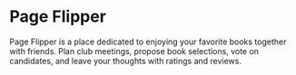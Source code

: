 # Page Flipper
Page Flipper is a place dedicated to enjoying your favorite books together with friends. Plan club meetings, propose book selections, vote on candidates, and leave your thoughts with ratings and reviews.